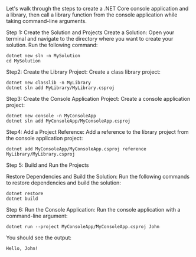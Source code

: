 Let's walk through the steps to create a .NET Core console application and a library, then call a library function from the console application while taking command-line arguments.


Step 1: Create the Solution and Projects
Create a Solution:
Open your terminal and navigate to the directory where you want to create your solution. Run the following command:

```
dotnet new sln -n MySolution
cd MySolution 
```

Step2: Create the Library Project:
Create a class library project:

```
dotnet new classlib -n MyLibrary
dotnet sln add MyLibrary/MyLibrary.csproj
```

Step3: Create the Console Application Project:
Create a console application project:
```
dotnet new console -n MyConsoleApp
dotnet sln add MyConsoleApp/MyConsoleApp.csproj
```
Step4: Add a Project Reference:
Add a reference to the library project from the console application project:
```
dotnet add MyConsoleApp/MyConsoleApp.csproj reference MyLibrary/MyLibrary.csproj
```

Step 5: Build and Run the Projects

Restore Dependencies and Build the Solution:
Run the following commands to restore dependencies and build the solution:
```
dotnet restore
dotnet build
```

Step 6: Run the Console Application:
Run the console application with a command-line argument:

```
dotnet run --project MyConsoleApp/MyConsoleApp.csproj John
```

You should see the output:
```
Hello, John!
```